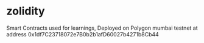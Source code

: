 # zolidity

Smart Contracts used for learnings, Deployed on Polygon mumbai testnet at address 0x1df7C23718072e7B0b2b1afD60027b4271b8Cb44
